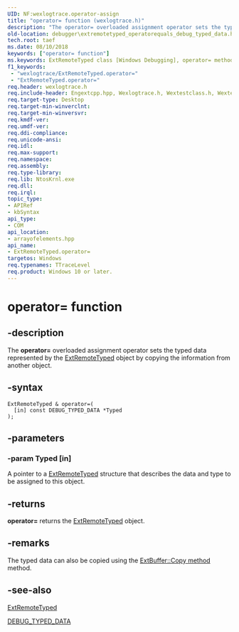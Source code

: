 ```yaml
---
UID: NF:wexlogtrace.operator-assign
title: "operator= function (wexlogtrace.h)"
description: "The operator= overloaded assignment operator sets the typed data represented by the ExtRemoteTyped object by copying the information from another object."
old-location: debugger\extremotetyped_operatorequals_debug_typed_data.htm
tech.root: taef
ms.date: 08/10/2018
keywords: ["operator= function"]
ms.keywords: ExtRemoteTyped class [Windows Debugging], operator= method, debugger.extremotetyped_operatorequals_debug_typed_data, operator=, operator= method [Windows Debugging], operator= method [Windows Debugging], ExtRemoteTyped class
f1_keywords:
 - "wexlogtrace/ExtRemoteTyped.operator="
 - "ExtRemoteTyped.operator="
req.header: wexlogtrace.h
req.include-header: Engextcpp.hpp, Wexlogtrace.h, Wextestclass.h, Wextestclass.h
req.target-type: Desktop
req.target-min-winverclnt:
req.target-min-winversvr:
req.kmdf-ver:
req.umdf-ver:
req.ddi-compliance:
req.unicode-ansi:
req.idl:
req.max-support:
req.namespace:
req.assembly:
req.type-library:
req.lib: NtosKrnl.exe
req.dll:
req.irql:
topic_type:
- APIRef
- kbSyntax
api_type:
- COM
api_location:
- arrayofelements.hpp
api_name:
- ExtRemoteTyped.operator=
targetos: Windows
req.typenames: TTraceLevel
req.product: Windows 10 or later.
---
```


# operator= function


## -description

The <b>operator=</b> overloaded assignment operator sets the typed data represented by the [ExtRemoteTyped](../engextcpp/nl-engextcpp-extremotetyped.md) object by copying the information from another object.

## -syntax


```
ExtRemoteTyped & operator=(
  [in] const DEBUG_TYPED_DATA *Typed
);
```


## -parameters

### -param Typed [in]

A pointer to a [ExtRemoteTyped](../engextcpp/nl-engextcpp-extremotetyped.md) structure that describes the data and type to be assigned to this object.


## -returns

<b>operator=</b>  returns the [ExtRemoteTyped](../engextcpp/nl-engextcpp-extremotetyped.md) object.


## -remarks

The typed data can also be copied using the [ExtBuffer::Copy method](../engextcpp/nf-engextcpp-extbuffer-copy.md) method.


## -see-also

[ExtRemoteTyped](../engextcpp/nl-engextcpp-extremotetyped.md)


[DEBUG_TYPED_DATA](../wdbgexts/ns-wdbgexts-_debug_typed_data.md)



 

 


